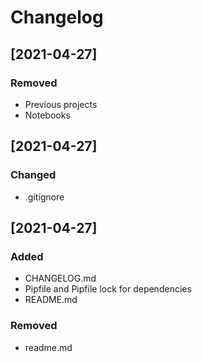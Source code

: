 # Changelog

## [2021-04-27]

### Removed 

- Previous projects
- Notebooks


## [2021-04-27]

### Changed 

- .gitignore


## [2021-04-27]

### Added 

- CHANGELOG.md
- Pipfile and Pipfile lock for dependencies
- README.md

### Removed

- readme.md

